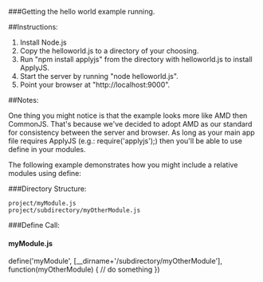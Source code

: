 ###Getting the hello world example running.

##Instructions:

1. Install Node.js
2. Copy the helloworld.js to a directory of your choosing.
2. Run "npm install applyjs" from the directory with helloworld.js to install ApplyJS.
3. Start the server by running "node helloworld.js".
4. Point your browser at "http://localhost:9000".

##Notes:

One thing you might notice is that the example looks more like AMD then CommonJS.
That's because we've decided to adopt AMD as our standard for consistency between the server and browser.
As long as your main app file requires ApplyJS (e.g.: require('applyjs');) then you'll be able to use define in your modules.

The following example demonstrates how you might include a relative modules using define:

###Directory Structure:

    project/myModule.js
    project/subdirectory/myOtherModule.js

###Define Call:

#### myModule.js

define('myModule', [__dirname+'/subdirectory/myOtherModule'], function(myOtherModule) {
    // do something
})
